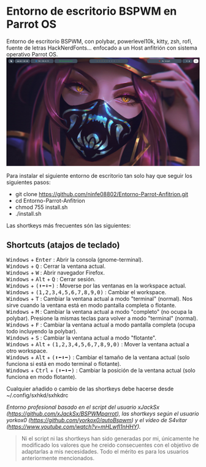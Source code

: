 # Entorno de escritorio BSPWM en Parrot OS

Entorno de escritorio BSPWM, con polybar, powerlevel10k, kitty, zsh, rofi, fuente de letras HackNerdFonts... enfocado a un Host anfitrión con sistema operativo Parrot OS.
![Descripción de la imagen](/Wallpaper/entorno-escritorio.png)

Para instalar el siguiente entorno de escritorio tan solo hay que seguir los siguientes pasos:

- git clone https://github.com/ninfe08802/Entorno-Parrot-Anfitrion.git
- cd Entorno-Parrot-Anfitrion
- chmod 755 install.sh
- ./install.sh

Las shortkeys más frecuentes són las siguientes:

## Shortcuts (atajos de teclado)
<kbd>Windows</kbd> + <kbd>Enter</kbd> : Abrir la consola (gnome-terminal).  
<kbd>Windows</kbd> + <kbd>Q</kbd> : Cerrar la ventana actual.  
<kbd>Windows</kbd> + <kbd>W</kbd> : Abrir navegador Firefox.  
<kbd>Windows</kbd> + <kbd>Alt</kbd> + <kbd>Q</kbd> : Cerrar sesión.  
<kbd>Windows</kbd> + <kbd>(⬆⬅⬇➡)</kbd> : Moverse por las ventanas en la workspace actual.  
<kbd>Windows</kbd> + <kbd>(1,2,3,4,5,6,7,8,9,0)</kbd> : Cambiar el workspace.  
<kbd>Windows</kbd> + <kbd>T</kbd> : Cambiar la ventana actual a modo "terminal" (normal). Nos sirve cuando la ventana está en modo pantalla completa o flotante.  
<kbd>Windows</kbd> + <kbd>M</kbd> : Cambiar la ventana actual a modo "completo" (no ocupa la polybar). Presione la mismas teclas para volver a modo "terminal" (normal).  
<kbd>Windows</kbd> + <kbd>F</kbd> : Cambiar la ventana actual a modo pantalla completa (ocupa todo incluyendo la polybar).  
<kbd>Windows</kbd> + <kbd>S</kbd> : Cambiar la ventana actual a modo "flotante".  
<kbd>Windows</kbd> + <kbd>Alt</kbd> + <kbd>(1,2,3,4,5,6,7,8,9,0)</kbd> : Mover la ventana actual a otro workspace.  
<kbd>Windows</kbd> + <kbd>Alt</kbd> + <kbd>(⬆⬅⬇➡)</kbd> : Cambiar el tamaño de la ventana actual (solo funciona si está en modo terminal o flotante).  
<kbd>Windows</kbd> + <kbd>Ctrl</kbd> + <kbd>(⬆⬅⬇➡)</kbd> : Cambiar la posición de la ventana actual (solo funciona en modo flotante).  

Cualquier añadido o cambio de las shortkeys debe hacerse desde ~/.config/sxhkd/sxhkdrc

*Entorno profesional basado en el script del usuario xJackSx (https://github.com/xJackSx/BSPWMparrot), las shortkeys según el usuario yorkox0 (https://github.com/yorkox0/autoBspwm) y el vídeo de S4vitar (https://www.youtube.com/watch?v=mHLwfI1nHHY).*

> Ni el script ni las shortkeys han sido generadas por mi, únicamente he modificado los valores que he creido consecuentes con el objetivo de adaptarlas a mis necesidades. Todo el mérito es para los usuarios anteriormente mencionados.